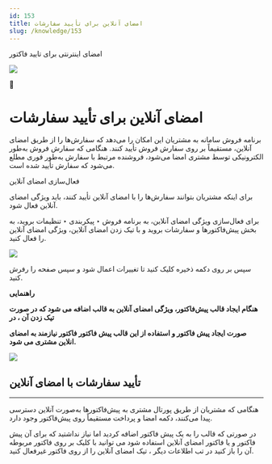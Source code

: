 ```yaml
---
id: 153
title: امضای آنلاین برای تأیید سفارشات
slug: /knowledge/153
---
```



 

امضای اینترنتی برای تایید فاکتور

 

![](https://odoofarsi.com/web/image/2652?access_token=bbc196cc-736e-45a4-8480-577bc971e496)

📖

# امضای آنلاین برای تأیید سفارشات

برنامه فروش سامانه به مشتریان این امکان را می‌دهد که سفارش‌ها را از طریق امضای آنلاین، مستقیماً بر روی سفارش فروش تأیید کنند. هنگامی که سفارش فروش به‌طور الکترونیکی توسط مشتری امضا می‌شود، فروشنده مرتبط با سفارش به‌طور فوری مطلع می‌شود که سفارش تأیید شده است.

فعال‌سازی امضای آنلاین

برای اینکه مشتریان بتوانند سفارش‌ها را با امضای آنلاین تأیید کنند، باید ویژگی امضای آنلاین فعال شود.

برای فعال‌سازی ویژگی امضای آنلاین، به برنامه فروش ‣ پیکربندی ‣ تنظیمات بروید، به بخش پیش‌فاکتورها و سفارشات بروید و با تیک زدن امضای آنلاین، ویژگی امضای آنلاین را فعال کنید.

![](https://odoofarsi.com/web/image/1398-646a61a4/Screen%20Shot%202024-07-24%20at%2012.05.24%20PM.png?access_token=8ceee119-e483-4ad2-9431-738208539cc8)

سپس بر روی دکمه ذخیره کلیک کنید تا تغییرات اعمال شود و سپس صفحه را رفرش کنید.

**راهنمایی**

**هنگام ایجاد قالب پیش‌فاکتور، ویژگی امضای آنلاین به قالب اضافه می شود که در صورت تیک زدن آن ، در**

**صورت ایجاد پیش فاکتور و استفاده از این قالب پیش فاکتور فاکتور نیازمند به امضای انلاین مشتری می شود.**

![](https://odoofarsi.com/web/image/1399-50ee649e/image.png?access_token=8b6acdf9-2b9f-4fcd-a1ee-6384bc9149c7)

## **تأیید سفارشات با امضای آنلاین**

---

هنگامی که مشتریان از طریق پورتال مشتری به پیش‌فاکتورها به‌صورت آنلاین دسترسی پیدا می‌کنند، دکمه امضا و پرداخت مستقیماً روی پیش‌فاکتور وجود دارد.

در صورتی که قالب را به یک پیش فاکتور اضافه کردید اما نیاز نداشتید که برای آن پیش فاکتور و یا فاکتور امضای آنلاین استفاده شود می توانید با کلیک بر روی فاکتور مربوطه آن را باز کنید در تب اطلاعات دیگر ، تیک امضای آنلاین را از روی فاکتور غیرفعال کنید.
